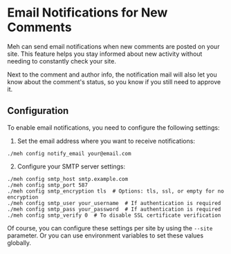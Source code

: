 # Email Notifications for New Comments

Meh can send email notifications when new comments are posted on your site. This feature helps you stay informed about new activity without needing to constantly check your site.

Next to the comment and author info, the notification mail will also let you know about the comment's status, so you know if you still need to approve it.

## Configuration

To enable email notifications, you need to configure the following settings:

1. Set the email address where you want to receive notifications:
```
./meh config notify_email your@email.com
```

2. Configure your SMTP server settings:
```
./meh config smtp_host smtp.example.com
./meh config smtp_port 587
./meh config smtp_encryption tls  # Options: tls, ssl, or empty for no encryption
./meh config smtp_user your_username  # If authentication is required
./meh config smtp_pass your_password  # If authentication is required
./meh config smtp_verify 0  # To disable SSL certificate verification
```

Of course, you can configure these settings per site by using the `--site` parameter. Or you can use environment variables to set these values globally.

